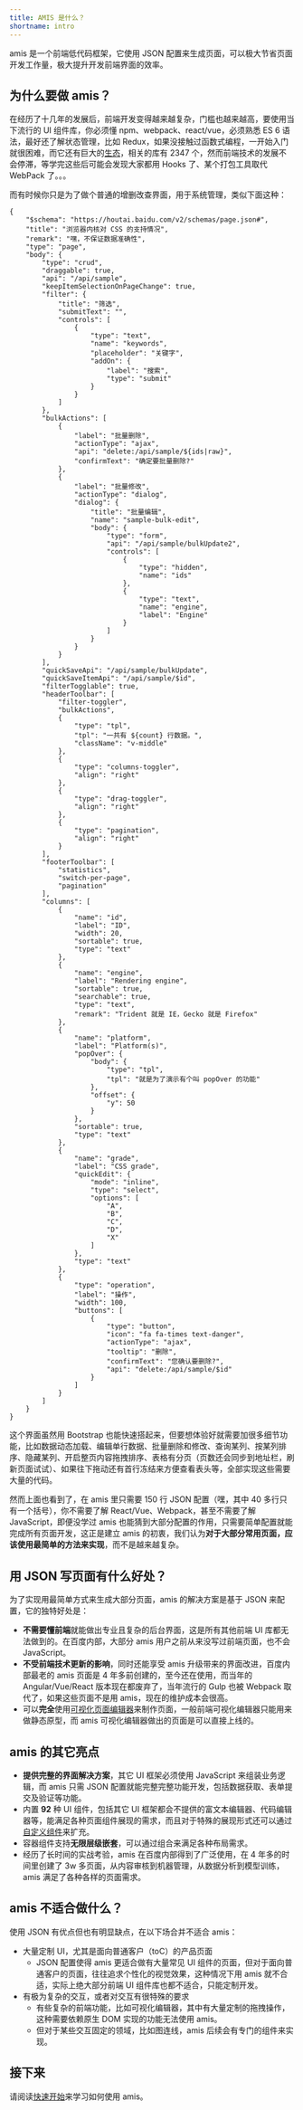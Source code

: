 ```yaml
---
title: AMIS 是什么？
shortname: intro
---
```


amis 是一个前端低代码框架，它使用 JSON 配置来生成页面，可以极大节省页面开发工作量，极大提升开发前端界面的效率。

## 为什么要做 amis？

在经历了十几年的发展后，前端开发变得越来越复杂，门槛也越来越高，要使用当下流行的 UI 组件库，你必须懂 npm、webpack、react/vue，必须熟悉 ES 6 语法，最好还了解状态管理，比如 Redux，如果没接触过函数式编程，一开始入门就很困难，而它还有巨大的[生态](https://github.com/markerikson/redux-ecosystem-links)，相关的库有 2347 个，然而前端技术的发展不会停滞，等学完这些后可能会发现大家都用 Hooks 了、某个打包工具取代 WebPack 了。。。

而有时候你只是为了做个普通的增删改查界面，用于系统管理，类似下面这种：

```schema:height="500"
{
    "$schema": "https://houtai.baidu.com/v2/schemas/page.json#",
    "title": "浏览器内核对 CSS 的支持情况",
    "remark": "嘿，不保证数据准确性",
    "type": "page",
    "body": {
        "type": "crud",
        "draggable": true,
        "api": "/api/sample",
        "keepItemSelectionOnPageChange": true,
        "filter": {
            "title": "筛选",
            "submitText": "",
            "controls": [
                {
                    "type": "text",
                    "name": "keywords",
                    "placeholder": "关键字",
                    "addOn": {
                        "label": "搜索",
                        "type": "submit"
                    }
                }
            ]
        },
        "bulkActions": [
            {
                "label": "批量删除",
                "actionType": "ajax",
                "api": "delete:/api/sample/${ids|raw}",
                "confirmText": "确定要批量删除?"
            },
            {
                "label": "批量修改",
                "actionType": "dialog",
                "dialog": {
                    "title": "批量编辑",
                    "name": "sample-bulk-edit",
                    "body": {
                        "type": "form",
                        "api": "/api/sample/bulkUpdate2",
                        "controls": [
                            {
                                "type": "hidden",
                                "name": "ids"
                            },
                            {
                                "type": "text",
                                "name": "engine",
                                "label": "Engine"
                            }
                        ]
                    }
                }
            }
        ],
        "quickSaveApi": "/api/sample/bulkUpdate",
        "quickSaveItemApi": "/api/sample/$id",
        "filterTogglable": true,
        "headerToolbar": [
            "filter-toggler",
            "bulkActions",
            {
                "type": "tpl",
                "tpl": "一共有 ${count} 行数据。",
                "className": "v-middle"
            },
            {
                "type": "columns-toggler",
                "align": "right"
            },
            {
                "type": "drag-toggler",
                "align": "right"
            },
            {
                "type": "pagination",
                "align": "right"
            }
        ],
        "footerToolbar": [
            "statistics",
            "switch-per-page",
            "pagination"
        ],
        "columns": [
            {
                "name": "id",
                "label": "ID",
                "width": 20,
                "sortable": true,
                "type": "text"
            },
            {
                "name": "engine",
                "label": "Rendering engine",
                "sortable": true,
                "searchable": true,
                "type": "text",
                "remark": "Trident 就是 IE，Gecko 就是 Firefox"
            },
            {
                "name": "platform",
                "label": "Platform(s)",
                "popOver": {
                    "body": {
                        "type": "tpl",
                        "tpl": "就是为了演示有个叫 popOver 的功能"
                    },
                    "offset": {
                        "y": 50
                    }
                },
                "sortable": true,
                "type": "text"
            },
            {
                "name": "grade",
                "label": "CSS grade",
                "quickEdit": {
                    "mode": "inline",
                    "type": "select",
                    "options": [
                        "A",
                        "B",
                        "C",
                        "D",
                        "X"
                    ]
                },
                "type": "text"
            },
            {
                "type": "operation",
                "label": "操作",
                "width": 100,
                "buttons": [
                    {
                        "type": "button",
                        "icon": "fa fa-times text-danger",
                        "actionType": "ajax",
                        "tooltip": "删除",
                        "confirmText": "您确认要删除?",
                        "api": "delete:/api/sample/$id"
                    }
                ]
            }
        ]
    }
}
```

这个界面虽然用 Bootstrap 也能快速搭起来，但要想体验好就需要加很多细节功能，比如数据动态加载、编辑单行数据、批量删除和修改、查询某列、按某列排序、隐藏某列、开启整页内容拖拽排序、表格有分页（页数还会同步到地址栏，刷新页面试试）、如果往下拖动还有首行冻结来方便查看表头等，全部实现这些需要大量的代码。

然而上面也看到了，在 amis 里只需要 150 行 JSON 配置（嘿，其中 40 多行只有一个括号），你不需要了解 React/Vue、Webpack，甚至不需要了解 JavaScript，即便没学过 amis 也能猜到大部分配置的作用，只需要简单配置就能完成所有页面开发，这正是建立 amis 的初衷，我们认为**对于大部分常用页面，应该使用最简单的方法来实现**，而不是越来越复杂。

## 用 JSON 写页面有什么好处？

为了实现用最简单方式来生成大部分页面，amis 的解决方案是基于 JSON 来配置，它的独特好处是：

- **不需要懂前端**就能做出专业且复杂的后台界面，这是所有其他前端 UI 库都无法做到的。在百度内部，大部分 amis 用户之前从来没写过前端页面，也不会 JavaScript。
- **不受前端技术更新的影响**，同时还能享受 amis 升级带来的界面改进，百度内部最老的 amis 页面是 4 年多前创建的，至今还在使用，而当年的 Angular/Vue/React 版本现在都废弃了，当年流行的 Gulp 也被 Webpack 取代了，如果这些页面不是用 amis，现在的维护成本会很高。
- 可以**完全**使用[可视化页面编辑器](https://fex-team.github.io/amis-editor/#/edit/0)来制作页面，一般前端可视化编辑器只能用来做静态原型，而 amis 可视化编辑器做出的页面是可以直接上线的。

## amis 的其它亮点

- **提供完整的界面解决方案**，其它 UI 框架必须使用 JavaScript 来组装业务逻辑，而 amis 只需 JSON 配置就能完整完整功能开发，包括数据获取、表单提交及验证等功能。
- 内置 **92** 种 UI 组件，包括其它 UI 框架都会不提供的富文本编辑器、代码编辑器等，能满足各种页面组件展现的需求，而且对于特殊的展现形式还可以通过[自定义组件](../dev)来扩充。
- 容器组件支持**无限层级嵌套**，可以通过组合来满足各种布局需求。
- 经历了长时间的实战考验，amis 在百度内部得到了广泛使用，在 4 年多的时间里创建了 3w 多页面，从内容审核到机器管理，从数据分析到模型训练，amis 满足了各种各样的页面需求。

## amis 不适合做什么？

使用 JSON 有优点但也有明显缺点，在以下场合并不适合 amis：

- 大量定制 UI，尤其是面向普通客户（toC）的产品页面
  - JSON 配置使得 amis 更适合做有大量常见 UI 组件的页面，但对于面向普通客户的页面，往往追求个性化的视觉效果，这种情况下用 amis 就不合适，实际上绝大部分前端 UI 组件库也都不适合，只能定制开发。
- 有极为复杂的交互，或者对交互有很特殊的要求
  - 有些复杂的前端功能，比如可视化编辑器，其中有大量定制的拖拽操作，这种需要依赖原生 DOM 实现的功能无法使用 amis。
  - 但对于某些交互固定的领域，比如图连线，amis 后续会有专门的组件来实现。

## 接下来

请阅读[快速开始](../getting-started)来学习如何使用 amis。
